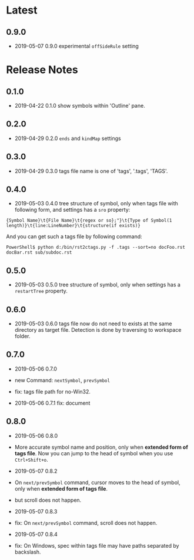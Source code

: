 # Latest

## 0.9.0

* 2019-05-07 0.9.0 experimental `offSideRule` setting


# Release Notes

## 0.1.0

* 2019-04-22 0.1.0 show symbols within 'Outline' pane.

## 0.2.0

* 2019-04-29 0.2.0 `ends` and `kindMap` settings

## 0.3.0

* 2019-04-29 0.3.0 tags file name is one of 'tags', '.tags', 'TAGS'.

## 0.4.0

* 2019-05-03 0.4.0 tree structure of symbol, 
  only when tags file with following form, and settings has a `sro` property:

```
{Symbol Name}\t{File Name}\t{regex or so};"}\t{Type of Symbol(1 length)}\t{line:LineNumber}\t{structure(if exists)}
```

And you can get such a tags file by following command:

```console
PowerShell$ python d:/bin/rst2ctags.py -f .tags --sort=no docFoo.rst docBar.rst sub/subdoc.rst
```

## 0.5.0

* 2019-05-03 0.5.0 tree structure of symbol, 
  only when settings has a `restartTree` property.

## 0.6.0

* 2019-05-03 0.6.0 tags file now do not need to exists at the same directory as target file.
  Detection is done by traversing to workspace folder.

## 0.7.0

* 2019-05-06 0.7.0
* new Command: `nextSymbol`, `prevSymbol`
* fix: tags file path for no-Win32.

* 2019-05-06 0.7.1 fix: document

## 0.8.0

* 2019-05-06 0.8.0
* More accurate symbol name and position, only when **extended form of tags file**.
  Now you can jump to the head of symbol when you use `Ctrl+Shift+o`.

* 2019-05-07 0.8.2
* On `next/prevSymbol` command, cursor moves to the head of symbol,
  only when **extended form of tags file**.
* but scroll does not happen.

* 2019-05-07 0.8.3
* fix: On `next/prevSymbol` command, scroll does not happen.

* 2019-05-07 0.8.4
* fix: On Windows, spec within tags file may have paths separated by backslash.
